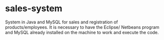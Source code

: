 # sales-system
System in Java and MySQL for sales and registration of products/employees.
It is necessary to have the Eclipse/ Netbeans program and MySQL already installed on the machine to work and execute the code.
